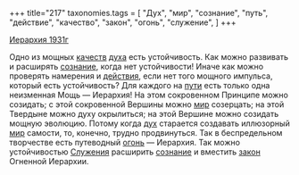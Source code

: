 +++
title="217"
taxonomies.tags = [
 "Дух",
 "мир",
 "сознание",
 "путь",
 "действие",
 "качество",
 "закон",
 "огонь",
 "служение",
]
+++

[Иерархия 1931г](/agni/1931)

Одно из мощных [качеств](/tags/качество) [духа](/tags/Дух) есть устойчивость. Как можно развивать и расширять [сознание](/tags/сознание), когда нет устойчивости! Иначе как можно проверять намерения и [действия](/tags/действие), если нет того мощного импульса, который есть устойчивость? Для каждого на [пути](/tags/путь) есть только одна неизменная Мощь — Иерархия! На этом сокровенном Принципе можно созидать; с этой сокровенной Вершины можно [мир](/tags/мир) созерцать; на этой Твердыне можно духу окрылиться; на этой Вершине можно созидать мощную эволюцию. Потому когда [дух](/tags/Дух) старается создавать иллюзорный [мир](/tags/мир) самости, то, конечно, трудно продвинуться. Так в беспредельном творчестве есть путеводный [огонь](/tags/огонь) — Иерархия. Так можно устойчивостью [Служения](/tags/служение) расширить [сознание](/tags/сознание) и вместить [закон](/tags/закон) Огненной Иерархии.   


